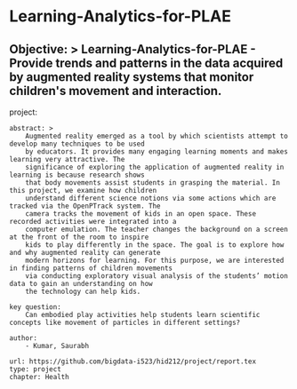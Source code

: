 
# Learning-Analytics-for-PLAE
Objective: > 
        Learning-Analytics-for-PLAE - Provide trends and patterns in the data acquired by augmented reality
        systems that monitor children's movement and interaction.
---
project:   
    
    abstract: >
        Augmented reality emerged as a tool by which scientists attempt to develop many techniques to be used
        by educators. It provides many engaging learning moments and makes learning very attractive. The 
        significance of exploring the application of augmented reality in learning is because research shows
        that body movements assist students in grasping the material. In this project, we examine how children
        understand different science notions via some actions which are tracked via the OpenPTrack system. The
        camera tracks the movement of kids in an open space. These recorded activities were integrated into a
        computer emulation. The teacher changes the background on a screen at the front of the room to inspire
        kids to play differently in the space. The goal is to explore how and why augmented reality can generate
        modern horizons for learning. For this purpose, we are interested in finding patterns of children movements
        via conducting exploratory visual analysis of the students’ motion data to gain an understanding on how
        the technology can help kids. 

    key question:
        Can embodied play activities help students learn scientific concepts like movement of particles in different settings?    
        
    author:
        - Kumar, Saurabh  

    url: https://github.com/bigdata-i523/hid212/project/report.tex
    type: project
    chapter: Health
